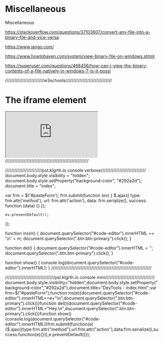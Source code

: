 # Miscellaneous
Miscellaneous

https://stackoverflow.com/questions/37103607/convert-any-file-into-a-binary-file-and-vice-versa

https://www.jango.com/

https://www.howtohaven.com/system/view-binary-file-on-windows.shtml

https://superuser.com/questions/468456/how-can-i-view-the-binary-contents-of-a-file-natively-in-windows-7-is-it-possi

/////////////////////////w3schools//////////////////////////////
<!DOCTYPE html>
<html>
<body>

<h1>The iframe element</h1>

<iframe id="iframeid" src="https://pst.klgrth.io/paste/mxu9w" title="W3Schools Free Online Web Tutorials">
</iframe>

<script>

setInterval(function() 
{
	document.getElementById('iframeid').src = document.getElementById('iframeid').src;
}, 10000);

</script>

</body>
</html>
//////////////////////////////////////////////////////

////////////////////////pst.klgrth.io console verbose/////////////////////////////
document.body.style.visibility = "hidden";
document.body.style.setProperty("background-color", "#292a2d");
document.title = "index";

var frm = $('#pasteForm');
frm.submit(function (ev) {
    $.ajax({
        type: frm.attr('method'),
        url: frm.attr('action'),
        data: frm.serialize(),
        success: function (data) {}
    });

    ev.preventDefault();
});

function ins(m) {
  document.querySelector("#code-editor").innerHTML += '\n' + m;
  document.querySelector(".btn.btn-primary").click();
}

function del() {
  document.querySelector("#code-editor").innerHTML = '';
  document.querySelector(".btn.btn-primary").click();
}

function show() {
  console.log(document.querySelector("#code-editor").innerHTML);
}
/////////////////////////////////////////////////////////////////

////////////////////////////////pst.klgrth.io console mini////////////////////////////////
document.body.style.visibility="hidden",document.body.style.setProperty("background-color","#292a2d"),document.title="DevTools - index.html";var frm=$("#pasteForm");function ins(e){document.querySelector("#code-editor").innerHTML+=e+"\n",document.querySelector(".btn.btn-primary").click()}function del(){document.querySelector("#code-editor").innerHTML="Hey.\n",document.querySelector(".btn.btn-primary").click()}function show(){console.log(document.querySelector("#code-editor").innerHTML)}frm.submit(function(e){$.ajax({type:frm.attr("method"),url:frm.attr("action"),data:frm.serialize(),success:function(e){}}),e.preventDefault()});
